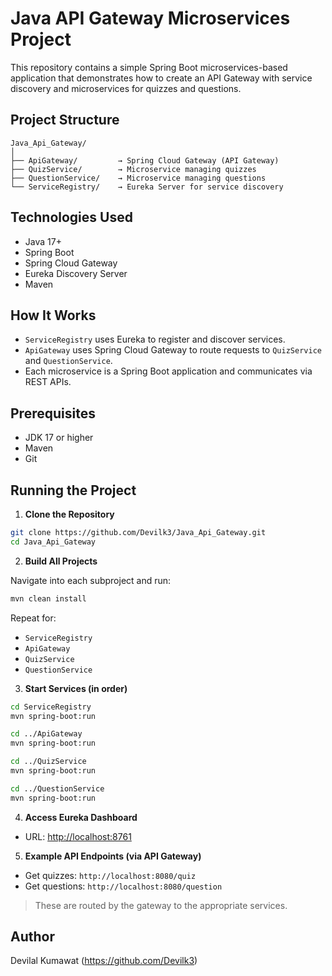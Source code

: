 # Java API Gateway Microservices Project

This repository contains a simple Spring Boot microservices-based application that demonstrates how to create an API Gateway with service discovery and microservices for quizzes and questions.

## Project Structure

```
Java_Api_Gateway/
│
├── ApiGateway/         → Spring Cloud Gateway (API Gateway)
├── QuizService/        → Microservice managing quizzes
├── QuestionService/    → Microservice managing questions
└── ServiceRegistry/    → Eureka Server for service discovery
```

## Technologies Used

- Java 17+
- Spring Boot
- Spring Cloud Gateway
- Eureka Discovery Server
- Maven

## How It Works

- `ServiceRegistry` uses Eureka to register and discover services.
- `ApiGateway` uses Spring Cloud Gateway to route requests to `QuizService` and `QuestionService`.
- Each microservice is a Spring Boot application and communicates via REST APIs.

## Prerequisites

- JDK 17 or higher
- Maven
- Git

## Running the Project

1. **Clone the Repository**

```bash
git clone https://github.com/Devilk3/Java_Api_Gateway.git
cd Java_Api_Gateway
```

2. **Build All Projects**

Navigate into each subproject and run:

```bash
mvn clean install
```

Repeat for:
- `ServiceRegistry`
- `ApiGateway`
- `QuizService`
- `QuestionService`

3. **Start Services (in order)**

```bash
cd ServiceRegistry
mvn spring-boot:run
```

```bash
cd ../ApiGateway
mvn spring-boot:run
```

```bash
cd ../QuizService
mvn spring-boot:run
```

```bash
cd ../QuestionService
mvn spring-boot:run
```

4. **Access Eureka Dashboard**

- URL: [http://localhost:8761](http://localhost:8761)

5. **Example API Endpoints (via API Gateway)**

- Get quizzes: `http://localhost:8080/quiz`
- Get questions: `http://localhost:8080/question`

> These are routed by the gateway to the appropriate services.



## Author

Devilal Kumawat (https://github.com/Devilk3)